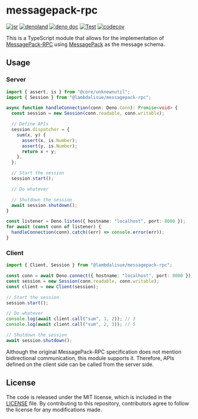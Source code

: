# messagepack-rpc

[![jsr](https://img.shields.io/jsr/v/%40lambdalisue/messagepack-rpc?logo=javascript&logoColor=white)](https://jsr.io/@lambdalisue/messagepack-rpc)
[![denoland](https://img.shields.io/github/v/release/lambdalisue/deno-messagepack-rpc?logo=deno&label=denoland)](https://github.com/lambdalisue/deno-messagepack-rpc/releases)
[![deno doc](https://doc.deno.land/badge.svg)](https://doc.deno.land/https/deno.land/x/messagepack_rpc/mod.ts)
[![Test](https://github.com/lambdalisue/deno-messagepack-rpc/workflows/Test/badge.svg)](https://github.com/lambdalisue/deno-messagepack-rpc/actions?query=workflow%3ATest)
[![codecov](https://codecov.io/github/lambdalisue/deno-messagepack-rpc/branch/main/graph/badge.svg?token=gXooPigw0y)](https://codecov.io/github/lambdalisue/deno-messagepack-rpc)

This is a TypeScript module that allows for the implementation of
[MessagePack-RPC] using [MessagePack] as the message schema.

[deno]: https://deno.land/
[MessagePack]: https://github.com/msgpack/msgpack/blob/master/spec.md
[MessagePack-RPC]: https://github.com/msgpack-rpc/msgpack-rpc

## Usage

### Server

```typescript
import { assert, is } from "@core/unknownutil";
import { Session } from "@lambdalisue/messagepack-rpc";

async function handleConnection(conn: Deno.Conn): Promise<void> {
  const session = new Session(conn.readable, conn.writable);

  // Define APIs
  session.dispatcher = {
    sum(x, y) {
      assert(x, is.Number);
      assert(y, is.Number);
      return x + y;
    },
  };

  // Start the session
  session.start();

  // Do whatever

  // Shutdown the session
  await session.shutdown();
}

const listener = Deno.listen({ hostname: "localhost", port: 8080 });
for await (const conn of listener) {
  handleConnection(conn).catch((err) => console.error(err));
}
```

### Client

```typescript
import { Client, Session } from "@lambdalisue/messagepack-rpc";

const conn = await Deno.connect({ hostname: "localhost", port: 8080 });
const session = new Session(conn.readable, conn.writable);
const client = new Client(session);

// Start the session
session.start();

// Do whatever
console.log(await client.call("sum", 1, 2)); // 3
console.log(await client.call("sum", 2, 3)); // 5

// Shutdown the session
await session.shutdown();
```

Although the original MessagePack-RPC specification does not mention
bidirectional communication, this module supports it. Therefore, APIs defined on
the client side can be called from the server side.

## License

The code is released under the MIT license, which is included in the
[LICENSE](./LICENSE) file. By contributing to this repository, contributors
agree to follow the license for any modifications made.
